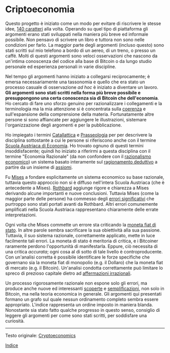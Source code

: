 # Criptoeconomia



Questo progetto è iniziato come un modo per evitare di riscrivere le stesse idee, [140 caratteri](https://it.wikipedia.org/wiki/Twitter) alla volta. Operando su quel tipo di piattaforma gli argomenti erano stati sviluppati nella maniera più breve ed informale possibile. Non pensavo di scrivere un libro  e tuttora non sono nelle condizioni per farlo. La maggior parte degli argomenti (incluso questo) sono stati scritti sul mio telefono a bordo di un aereo, di un treno, o presso un caffé. Molti di questi argomenti sono veloci osservazioni che nascono da un'intima conoscenza del codice alla base di Bitcoin o da lungo studio personale ed esperienza personali in varie discipline.

Nel tempo gli argomenti hanno iniziato a collegarsi reciprocamente; è emersa necessariamente una tassonomia e quello che era stato un processo casuale di osservazione *ad hoc* è iniziato a diventare un lavoro. **Gli argomenti sono stati scritti nella forma più breve possibile e presuppongono una certa conoscenza sia di Bitcoin che dell'economia**. Ho cercato di fare uno sforzo genuino per razionalizzare i collegamenti e la terminologia ma la mia attenzione si è concentrata sulla [coerenza](https://it.wikipedia.org/wiki/Coerenza_(logica_matematica)) e sull'espansione della comprensione della materia. Fortunatamente altre persone si sono affiancate per aggiungere le illustrazioni, sistemare l'organizzazione degli argomenti e per la pubblicazione.

Ho impiegato i termini [Catallattica](https://en.wikipedia.org/wiki/Catallactics) e [Prasseologia](https://it.wikipedia.org/wiki/Prasseologia) per per descrivere la disciplina sottostante a cui le persone si riferiscono anche con il termine [Scuola Austriaca di Economia](https://it.wikipedia.org/wiki/Scuola_austriaca). Ho trovato ognuno di questi termini insoddisfacente; quindi ho iniziato a riferirmi a questa disciplina con il termine "Economia Razionale" (da non confondere con il [razionalismo economico](https://it.wikipedia.org/wiki/Max_Weber)) un sistema basato interamente sul [ragionamento deduttivo](https://it.wikipedia.org/wiki/Deduzione) a partire da un insieme di [assiomi](https://it.wikipedia.org/wiki/Assioma_(matematica)).

Fu [Mises](https://it.wikipedia.org/wiki/Ludwig_von_Mises) a fondare esplicitamente un sistema economico su base razionale, tuttavia questo approccio non si è diffuso nell'intera Scuola Austriaca (che è antecedente a Mises). [Rothbard](https://it.wikipedia.org/wiki/Murray_Rothbard) aggiunge rigore e chiarezza a Mises derivando alcune importanti e nuove conclusioni. Tuttavia Mises (come la maggior parte delle persone) ha commesso degli [errori significativi](ch013-inflation-principle.md) che purtroppo sono stati portati avanti da Rothbard. Altri errori comunemente amplificati nella Scuola Austriaca rappresentano chiaramente delle errate interpretazioni.

Ogni volta che Mises commette un errore sta criticando la [moneta fiat di stato](ch005-money-taxonomy.md). In altre parole sembra sacrificare la sua obiettività alla sua passione. Tuttavia, il suo sistema razionale, correttamente applicato, mette in luce facilmente tali errori. La moneta di stato è meritoria di critica, e i Bitcoiner raramente perdono l'opportunità di manifestarla. Eppure, ciò necessita di una critica *accurata*; ogni cosa al di sotto di tale livello è controproducente. Con un'analisi corretta è possibile identificare le forze specifiche che governano sia la moneta fiat di monopolio (e.g. il Dollaro) che la moneta fiat di mercato (e.g. il Bitcoin). Un'analisi condotta correttamente può limitare lo spreco di prezioso capitale dietro ad [affermazioni irrazionali](ch078-risk-free-return-fallacy.md). 

Un processo rigorosamente razionale non espone solo  gli errori, ma produce anche nuove ed interessanti [scoperte](ch028-censorship-resistance-property.md) e [semplificazioni](ch011-depreciation-principle.md), non solo in Bitcoin, ma nella teoria economica in generale.
Gli argomenti qui presentati formano un grafo sul quale nessun ordinamento completo sembra essere appropriato. L'indice rappresenta un ordine imposto in maniera blanda. Nonostante sia stato fatto qualche progresso in questo senso, consiglio di leggere gli argomenti per come sono stati scritti, per soddisfare una curiosità.

---

Testo originale: [Cryptoeconomics](https://github.com/libbitcoin/libbitcoin-system/wiki/Cryptoeconomics)

[Indice](/README.md)		




